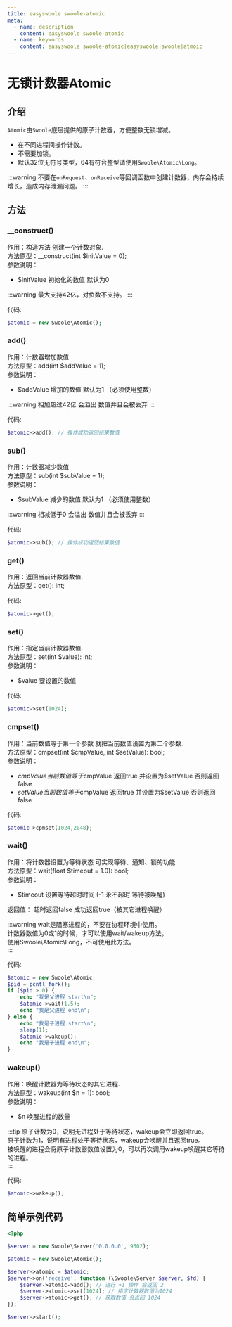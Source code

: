 ```yaml
---
title: easyswoole swoole-atomic
meta:
  - name: description
    content: easyswoole swoole-atomic
  - name: keywords
    content: easyswoole swoole-atomic|easyswoole|swoole|atmoic
---
```


# 无锁计数器Atomic
## 介绍
`Atomic`由`Swoole`底层提供的原子计数器，方便整数无锁增减。
- 在不同进程间操作计数。
- 不需要加锁。
- 默认32位无符号类型，64有符合整型请使用`Swoole\Atomic\Long`。

:::warning
不要在`onRequest`、`onReceive`等回调函数中创建计数器，内存会持续增长，造成内存泄漏问题。 
:::


## 方法

### __construct()
作用：构造方法 创建一个计数对象.   
方法原型：__construct(int $initValue = 0);    
参数说明：   
- $initValue  初始化的数值 默认为0

:::warning
最大支持42亿，对负数不支持。
:::

代码:
```php
$atomic = new Swoole\Atomic();
```

### add()
作用：计数器增加数值  
方法原型：add(int $addValue = 1);    
参数说明：
- $addValue 增加的数值 默认为1 （必须使用整数）

:::warning
相加超过42亿 会溢出 数值并且会被丢弃
:::

代码:
```php
$atomic->add(); // 操作成功返回结果数值
```

### sub()
作用：计数器减少数值  
方法原型：sub(int $subValue = 1);    
参数说明：
- $subValue 减少的数值 默认为1 （必须使用整数）

:::warning
相减低于0 会溢出 数值并且会被丢弃
:::

代码:
```php
$atomic->sub(); // 操作成功返回结果数值
```


### get()
作用：返回当前计数器数值.   
方法原型：get(): int;  

代码:
```php
$atomic->get();
```

### set()
作用：指定当前计数器数值.    
方法原型：set(int $value): int;  
参数说明：
- $value 要设置的数值

代码:
```php
$atomic->set(1024);
```

### cmpset()
作用：当前数值等于第一个参数 就把当前数值设置为第二个参数.    
方法原型：cmpset(int $cmpValue, int $setValue): bool;  
参数说明：
- $cmpValue 当前数值等于$cmpValue 返回true 并设置为$setValue 否则返回false
- $setValue 当前数值等于$cmpValue 返回true 并设置为$setValue 否则返回false

代码:
```php
$atomic->cpmset(1024,2048);
```

### wait()
作用：将计数器设置为等待状态 可实现等待、通知、锁的功能    
方法原型：wait(float $timeout = 1.0): bool;  
参数说明：
- $timeout 设置等待超时时间 (-1 永不超时 等待被唤醒)

返回值：
超时返回false 成功返回true（被其它进程唤醒）

:::warning
wait是阻塞进程的，不要在协程环境中使用。  
计数器数值为0或1的时候，才可以使用wait/wakeup方法。  
使用Swoole\Atomic\Long，不可使用此方法。  
:::

代码:
```php
$atomic = new Swoole\Atomic;
$pid = pcntl_fork();
if ($pid > 0) {
    echo "我是父进程 start\n";
    $atomic->wait(1.5);
    echo "我是父进程 end\n";
} else {
    echo "我是子进程 start\n";
    sleep(1);
    $atomic->wakeup();
    echo "我是子进程 end\n";
}
```

### wakeup()
作用：唤醒计数器为等待状态的其它进程.        
方法原型：wakeup(int $n = 1): bool;  
参数说明：
- $n 唤醒进程的数量

:::tip
原子计数为0，说明无进程处于等待状态，wakeup会立即返回true。     
原子计数为1，说明有进程处于等待状态，wakeup会唤醒并且返回true。    
被唤醒的进程会将原子计数器数值设置为0，可以再次调用wakeup唤醒其它等待的进程。    
:::

代码:
```php
$atomic->wakeup();
```



## 简单示例代码
```php
<?php

$server = new Swoole\Server('0.0.0.0', 9502);

$atomic = new Swoole\Atomic();

$server->atomic = $atomic;
$server->on('receive', function (\Swoole\Server $server, $fd) {
    $server->atomic->add(); // 进行 +1 操作 会返回 2
    $server->atomic->set(1024); // 指定计数器数值为1024
    $server->atomic->get(); // 获取数值 会返回 1024
});

$server->start();
```